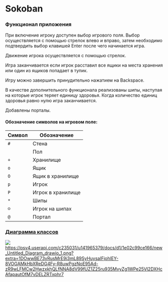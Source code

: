 # Sokoban

### Функционал приложения
При включение игроку доступен выбор игрового поля.
Выбор осуществляется с помощью стрелок влево и вправо, затем необходимо подтвердить выбор клавишей Enter после чего начинается игра.  

Движение игрока осуществляется с помощью стрелок.  

Игра заканчивается если игрок расставил все ящики на места хранения или один из ящиков попадает в тупик.  

Игру можно завершить принудительно нажатием на Backspace.  

В качестве дополнительного функционала реализованы шипы, наступая на которые игрок теряет единицу здоровья.
Когда количество единиц здоровья равно нулю игра заканчивается.  

Добавлены порталы.

#### Обозначение символов на игровом поле:
Символ| Обозначение
---| -------------
`#`| Стена
` `| Пол
`+`| Хранилище
`o`| Ящик
`O`| Ящик в хранилище
`p`| Игрок
`P`| Игрок в хранилище
`*`| Шипы
`☺`| Игрок на шипах
`@`| Портал

### [Диаграмма классов](https://psv4.userapi.com/c235031/u141965379/docs/d1/1e02c99ce166/new_Untitled_Diagram_drawio_1.png?extra=1DOwwBE73vRusMrE9i3mL89SyHuysaIFjohlEY-8VOGAMkHbXReDG4Fy-R8uwPgzNoE95Ad-zR9wLFMCw2HwzxkhQLfNNA8dV99fUZ1Z25ru935MvyZg1WPe25Vl2DXHcAfapautOfM7vDELZRTxphr7)

![](https://psv4.userapi.com/c235031/u141965379/docs/d1/1e02c99ce166/new_Untitled_Diagram_drawio_1.png?extra=1DOwwBE73vRusMrE9i3mL89SyHuysaIFjohlEY-8VOGAMkHbXReDG4Fy-R8uwPgzNoE95Ad-zR9wLFMCw2HwzxkhQLfNNA8dV99fUZ1Z25ru935MvyZg1WPe25Vl2DXHcAfapautOfM7vDELZRTxphr7)
https://psv4.userapi.com/c235031/u141965379/docs/d1/1e02c99ce166/new_Untitled_Diagram_drawio_1.png?extra=1DOwwBE73vRusMrE9i3mL89SyHuysaIFjohlEY-8VOGAMkHbXReDG4Fy-R8uwPgzNoE95Ad-zR9wLFMCw2HwzxkhQLfNNA8dV99fUZ1Z25ru935MvyZg1WPe25Vl2DXHcAfapautOfM7vDELZRTxphr7
